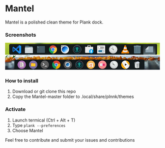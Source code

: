 # Mantel
Mantel is a polished clean theme for Plank dock.


### Screenshots
![alt text](https://github.com/shaz13/Mantel/blob/master/Mantelb.png)
![alt text](https://github.com/shaz13/Mantel/blob/master/Mantel2.png)

### How to install 
1. Download or git clone this repo
2. Copy the Mantel-master folder to .local/share/plnnk/themes

### Activate
1. Launch termical (Ctrl + Alt + T)
2. Type `plank --preferences`
3. Choose Mantel 

Feel free to contribute and submit your issues and contributions


